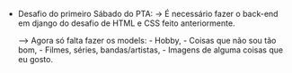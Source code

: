 - Desafio do primeiro Sábado do PTA:
    -> É necessário fazer o back-end em django do desafio de HTML e CSS feito anteriormente.

    --> Agora só falta fazer os models:
        - Hobby,
        - Coisas que não sou tão bom,
        - Filmes, séries, bandas/artistas,
        - Imagens de alguma coisas que eu gosto.